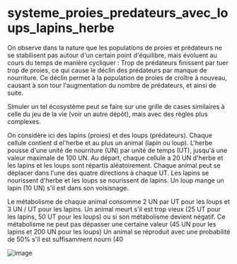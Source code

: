 # systeme_proies_predateurs_avec_loups_lapins_herbe

On observe dans la nature que les populations de proies et prédateurs ne se stabilisent pas autour d'un certain point d'équilibre, mais évoluent au cours du temps de manière cycliquer : Trop de prédateurs finissent par tuer trop de proies, ce qui cause le déclin des prédateurs par manque de nourriture. Ce déclin permet à la population de proies de croître à nouveau, causant à son tour l'augmentation du nombre de prédateurs, et ainsi de suite.

Simuler un tel écosystème peut se faire sur une grille de cases similaires à celle du jeu de la vie (voir un autre dépôt), mais avec des règles plus complexes. 

On considère ici des lapins (proies) et des loups (prédateurs). Chaque cellule contient d el'herbe et au plus un animal (lapin ou loup). L'herbe pousse d'une unité de nourriture (UN) par unité de temps (UT), jusqu'à une valeur maximale de 100 UN. Au départ, chaque cellule a 20 UN d'herbe et les lapins et les loups sont répartis aléatoirement. 
Chaque animal peut se déplacer dans l'une des quatre directions à chaque UT. Les lapins se nourissent d'herbe  et les loups se nourissent de lapins. Un loup mange un lapin (10 UN) s'il est dans son voisisnage. 

Le métabolisme de chaque animal consomme 2 UN par UT pour les loups et 3 UN / UT pour les lapins. Un animal meurt s'il est trop vieux (25 UT pour les lapins, 50 UT pour les loups) ou si son métabolisme devient négatif.
Ce métabolisme ne peut pas dépasser une certaine valeur (45 UN pour les lapins et 200 UN pour les loups)
Un animal se réproduit avec une probabilité de 50% s'il est suffisamment nourri (40

![image](https://user-images.githubusercontent.com/46868436/188280905-cf23338a-2f83-48d0-b084-4f7da7b38c16.png)
